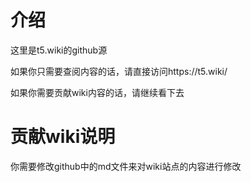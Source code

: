 # 介绍

这里是t5.wiki的github源

如果你只需要查阅内容的话，请直接访问https://t5.wiki/

如果你需要贡献wiki内容的话，请继续看下去

# 贡献wiki说明

你需要修改github中的md文件来对wiki站点的内容进行修改
